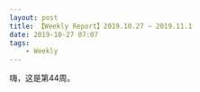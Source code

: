 ```yaml
---
layout: post
title: 【Weekly Report】2019.10.27 ~ 2019.11.1
date: 2019-10-27 07:07
tags:
    - Weekly
---
```


嗨，这是第44周。
